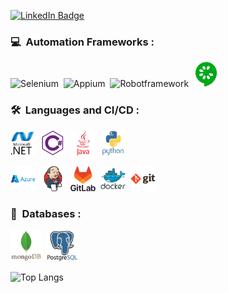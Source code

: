<a href="https://www.linkedin.com/in/diegomartinezgilabert"><img src="https://img.shields.io/badge/LinkedIn-blue?style=for-the-badge&logo=linkedin&logoColor=white" alt="LinkedIn Badge"></a>

### 💻 &nbsp;Automation Frameworks :
<p>
<img src="https://www.svgrepo.com/show/354321/selenium.svg" title="Selenium" alt="Selenium" width="40" height="40"/>&nbsp;
<img src="https://www.svgrepo.com/show/353413/appium.svg" title="Appium" alt="Appium" width="40" height="40"/>&nbsp;
<img src="https://www.svgrepo.com/show/374049/robotframework.svg" title="Robotframework" alt="Robotframework" width="40" height="40"/>&nbsp;
<img src="https://github.com/devicons/devicon/blob/master/icons/cucumber/cucumber-plain.svg" title="Cucumber" alt="Cucumber" width="40" height="40"/>&nbsp;
  
</p>

### 🛠 &nbsp;Languages and CI/CD :
<p>
<img src="https://github.com/devicons/devicon/blob/master/icons/dot-net/dot-net-original-wordmark.svg" title="Dot-net" alt="Dot-net" width="40" height="40"/>&nbsp;
<img src="https://github.com/devicons/devicon/blob/master/icons/csharp/csharp-line.svg" title="Csharp" alt="Csharp" width="40" height="40"/>&nbsp;  
<img src="https://github.com/devicons/devicon/blob/master/icons/java/java-plain-wordmark.svg" title="JAVA" alt="JAVA" width="40" height="40"/>&nbsp; 
<img src="https://github.com/devicons/devicon/blob/master/icons/python/python-original-wordmark.svg" title="Python" alt="Python" width="40" height="40"/>&nbsp; 

  
<img src="https://github.com/devicons/devicon/blob/master/icons/azure/azure-original-wordmark.svg" title="Azure" alt="Azure" width="40" height="40"/>&nbsp;
<img src="https://github.com/devicons/devicon/blob/master/icons/jenkins/jenkins-original.svg" title="Jenkins" alt="Jenkins" width="40" height="40"/>&nbsp;
<img src="https://github.com/devicons/devicon/blob/master/icons/gitlab/gitlab-original-wordmark.svg" title="GitLab" alt="GitLab" width="40" height="40"/>&nbsp;
<img src="https://github.com/devicons/devicon/blob/master/icons/docker/docker-original-wordmark.svg" title="Docker" alt="Docker" width="40" height="40"/>&nbsp;
<img src="https://github.com/devicons/devicon/blob/master/icons/git/git-original-wordmark.svg" title="Git" alt="Git" width="40" height="40"/>&nbsp;
</p>


### 📮 &nbsp;Databases :
<p>
<img src="https://github.com/devicons/devicon/blob/master/icons/mongodb/mongodb-original-wordmark.svg" title="MongoDB" alt="MongoDB" width="50" height="50"/>&nbsp;
<img src="https://github.com/devicons/devicon/blob/master/icons/postgresql/postgresql-original-wordmark.svg" title="MongoDB" alt="MongoDB" width="50" height="50"/>&nbsp;
</p>

![Top Langs](https://github-readme-stats.vercel.app/api/top-langs/?username=mg-diego&layout=compact)


<!--
**mg-diego/mg-diego** is a ✨ _special_ ✨ repository because its `README.md` (this file) appears on your GitHub profile.

Here are some ideas to get you started:

- 🔭 I’m currently working on ...
- 🌱 I’m currently learning ...
- 👯 I’m looking to collaborate on ...
- 🤔 I’m looking for help with ...
- 💬 Ask me about ...
- 📫 How to reach me: ...
- 😄 Pronouns: ...
- ⚡ Fun fact: ...
-->
